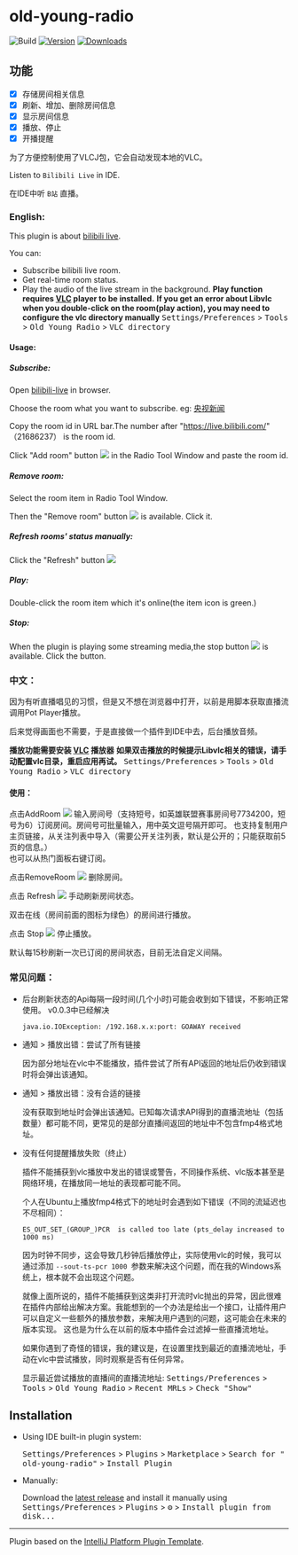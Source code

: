 # old-young-radio

![Build](https://github.com/cdxylm/old-young-radio/workflows/Build/badge.svg)
[![Version](https://img.shields.io/jetbrains/plugin/v/18850.svg)](https://plugins.jetbrains.com/plugin/18850)
[![Downloads](https://img.shields.io/jetbrains/plugin/d/18850.svg)](https://plugins.jetbrains.com/plugin/18850)


## 功能

- [x] 存储房间相关信息
- [x] 刷新、增加、删除房间信息
- [x] 显示房间信息
- [x] 播放、停止
- [x] 开播提醒

为了方便控制使用了VLCJ包，它会自动发现本地的VLC。
<!-- Plugin description -->
Listen to `Bilibili Live` in IDE.

在IDE中听 `B站` 直播。
### English:

This plugin is about [bilibili live](https://live.bilibili.com).

You can:

- Subscribe bilibili live room.
- Get real-time room status.
- Play the audio of the live stream in the background.
**Play function requires [VLC](https://www.videolan.org/vlc/) player to be installed.**
**If you get an error about Libvlc when you double-click on the room(play action), you may need to configure the vlc directory manually**
<kbd>Settings/Preferences</kbd> > <kbd>Tools</kbd> > <kbd>Old Young Radio</kbd> > <kbd>VLC directory</kbd>
#### Usage:

##### Subscribe:

Open [bilibili-live](https://live.bilibili.com/) in browser.

Choose the room what you want to subscribe. eg: [央视新闻](https://live.bilibili.com/21686237)

Copy the room id in URL bar.The number after "https://live.bilibili.com/" （21686237） is the room id.

Click "Add room" button <img src="https://img.icons8.com/external-tanah-basah-glyph-tanah-basah/16/000000/external-plus-user-interface-tanah-basah-glyph-tanah-basah-2.png">
in the Radio Tool Window and paste the room id.

##### Remove room:
Select the room item in Radio Tool Window.

Then the "Remove room" button <img src="https://img.icons8.com/material-rounded/16/000000/minus.png"> is available.
Click it.

##### Refresh rooms' status manually:
Click the "Refresh" button <img src="https://img.icons8.com/ios-glyphs/16/000000/refresh--v1.png">

##### Play:
Double-click the room item which it's online(the item icon is green.)

##### Stop:
When the plugin is playing some streaming media,the stop button <img src="https://img.icons8.com/office/16/000000/stop.png"> is available.
Click the button.


### 中文：

因为有听直播唱见的习惯，但是又不想在浏览器中打开，以前是用脚本获取直播流调用Pot Player播放。

后来觉得画面也不需要，于是直接做一个插件到IDE中去，后台播放音频。

**播放功能需要安装 [VLC](https://www.videolan.org/vlc/) 播放器**
**如果双击播放的时候提示Libvlc相关的错误，请手动配置vlc目录，重启应用再试。**
<kbd>Settings/Preferences</kbd> > <kbd>Tools</kbd> > <kbd>Old Young Radio</kbd> > <kbd>VLC directory</kbd>
#### 使用：

点击AddRoom <img src="https://img.icons8.com/external-tanah-basah-glyph-tanah-basah/16/000000/external-plus-user-interface-tanah-basah-glyph-tanah-basah-2.png"> 输入房间号（支持短号，如英雄联盟赛事房间号7734200，短号为6）订阅房间。房间号可批量输入，用中英文逗号隔开即可。
也支持复制用户主页链接，从关注列表中导入（需要公开关注列表，默认是公开的；只能获取前5页的信息。）<br>
也可以从热门面板右键订阅。

点击RemoveRoom <img src="https://img.icons8.com/material-rounded/16/000000/minus.png"> 删除房间。<br>

点击 Refresh <img src="https://img.icons8.com/ios-glyphs/16/000000/refresh--v1.png"> 手动刷新房间状态。<br>

双击在线（房间前面的图标为绿色）的房间进行播放。

点击 Stop <img src="https://img.icons8.com/office/16/000000/stop.png"> 停止播放。


默认每15秒刷新一次已订阅的房间状态，目前无法自定义间隔。

<!-- Plugin description end -->
### 常见问题：
- 后台刷新状态的Api每隔一段时间(几个小时)可能会收到如下错误，不影响正常使用。
v0.0.3中已经解决
  ```log
  java.io.IOException: /192.168.x.x:port: GOAWAY received
  ```

- 通知 > 播放出错：尝试了所有链接

  因为部分地址在vlc中不能播放，插件尝试了所有API返回的地址后仍收到错误时将会弹出该通知。


- 通知 > 播放出错：没有合适的链接

  没有获取到地址时会弹出该通知。已知每次请求API得到的直播流地址（包括数量）都可能不同，更常见的是部分直播间返回的地址中不包含fmp4格式地址。


- 没有任何提醒播放失败（终止）

  插件不能捕获到vlc播放中发出的错误或警告，不同操作系统、vlc版本甚至是网络环境，在播放同一地址的表现都可能不同。

  个人在Ubuntu上播放fmp4格式下的地址时会遇到如下错误（不同的流延迟也不尽相同）：
  ```log
  ES_OUT_SET_(GROUP_)PCR  is called too late (pts_delay increased to 1000 ms)
  ```
  因为时钟不同步，这会导致几秒钟后播放停止，实际使用vlc的时候，我可以通过添加 ```--sout-ts-pcr 1000 ```参数来解决这个问题，而在我的Windows系统上，根本就不会出现这个问题。

  就像上面所说的，插件不能捕获到这类非打开流时vlc抛出的异常，因此很难在插件内部给出解决方案。我能想到的一个办法是给出一个接口，让插件用户可以自定义一些额外的播放参数，来解决用户遇到的问题，这可能会在未来的版本实现。
  这也是为什么在以前的版本中插件会过滤掉一些直播流地址。

  如果你遇到了奇怪的错误，我的建议是，在设置里找到最近的直播流地址，手动在vlc中尝试播放，同时观察是否有任何异常。
  
  显示最近尝试播放的直播间的直播流地址:
  <kbd>Settings/Preferences</kbd> > <kbd>Tools</kbd> > <kbd>Old Young Radio</kbd> > <kbd>Recent MRLs</kbd> >
  <kbd>Check "Show"</kbd>

## Installation

- Using IDE built-in plugin system:

  <kbd>Settings/Preferences</kbd> > <kbd>Plugins</kbd> > <kbd>Marketplace</kbd> > <kbd>Search for "
  old-young-radio"</kbd> >
  <kbd>Install Plugin</kbd>

- Manually:

  Download the [latest release](https://github.com/cdxylm/old-young-radio/releases/latest) and install it manually using
  <kbd>Settings/Preferences</kbd> > <kbd>Plugins</kbd> > <kbd>⚙️</kbd> > <kbd>Install plugin from disk...</kbd>

---
Plugin based on the [IntelliJ Platform Plugin Template][template].

[template]: https://github.com/JetBrains/intellij-platform-plugin-template
